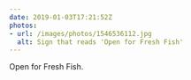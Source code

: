 ```yaml
---
date: 2019-01-03T17:21:52Z
photos:
- url: /images/photos/1546536112.jpg
  alt: Sign that reads 'Open for Fresh Fish'
---
```

Open for Fresh Fish.
